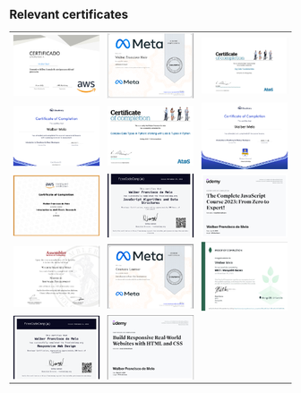## Relevant certificates ##

<table>
  <tr>
    <td><img src="AWS Generative AI.png" alt="AWS Generative AI Certificate" width="100%"/></td>
    <td><img src="Advanced React Meta.png" alt="Advanced React Meta Certificate" width="100%"/></td>
    <td><img src="Big Data basic fundamentals.png" alt="Big Data Basic Fundamentals Certificate" width="100%"/></td>
  </tr>
  <tr>
    <td><img src="Cloudinary for React Developers.png" alt="Cloudinary for React Developers Certificate" width="100%"/></td>
    <td><img src="Complex Data Types in Python - Working with Lists & Tuples in Python.png" alt="Complex Data Types in Python Certificate" width="100%"/></td>
    <td><img src="Introduction to Cloudinary for Node.js Developers.png" alt="Introduction to Cloudinary for Node.js Developers Certificate" width="100%"/></td>
  </tr>
  <tr>
    <td><img src="Introduction to elastick AWS.png" alt="Introduction to Elastic AWS Certificate" width="100%"/></td>
    <td><img src="JavaScript Algorithms and Data Structures.png" alt="JavaScript Algorithms and Data Structures Certificate" width="100%"/></td>
    <td><img src="JavaScript.png" alt="JavaScript Certificate" width="100%"/></td>
  </tr>
  <tr>
    <td><img src="Master in Software Development.png" alt="Master in Software Development Certificate" width="100%"/></td>
    <td><img src="Meta - Introduction to Front-End Development.png" alt="Meta Introduction to Front-End Development Certificate" width="100%"/></td>
    <td><img src="MongoDB basics.png" alt="MongoDB Basics Certificate" width="100%"/></td>
  </tr>
  <tr>
    <td><img src="Responsive Web Design.png" alt="Responsive Web Design Certificate" width="100%"/></td>
    <td><img src="Responsive websites html and css.png" alt="Responsive Websites HTML and CSS Certificate" width="100%"/></td>
    <td></td> <!-- Empty cell for alignment -->
  </tr>
</table>
